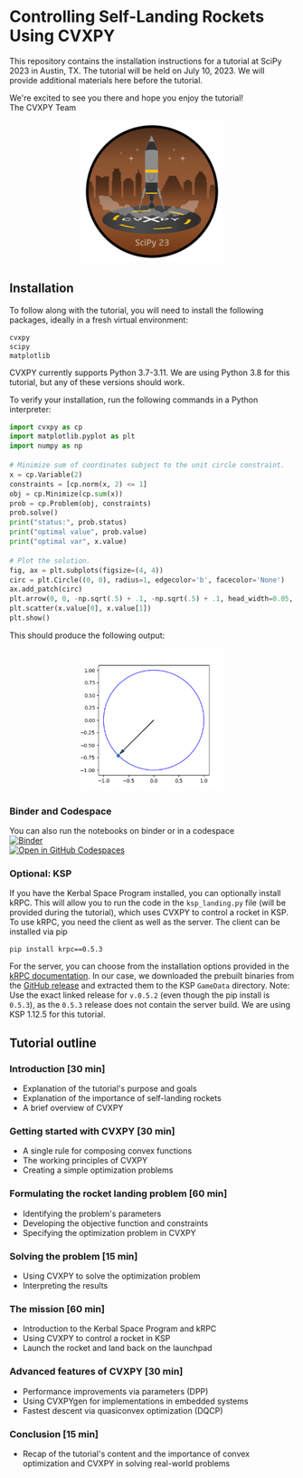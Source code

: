 # Controlling Self-Landing Rockets Using CVXPY

This repository contains the installation instructions for a tutorial at SciPy 2023 in Austin, TX. The tutorial will be held on July 10, 2023.
We will provide additional materials here before the tutorial.

We're excited to see you there and hope you enjoy the tutorial!  
The CVXPY Team

<p align="center">
<img src="media/badge.png" alt= “Badge” width="50%">
</p>


## Installation
To follow along with the tutorial, you will need to install the following packages, ideally in a fresh virtual environment:
```
cvxpy
scipy
matplotlib
```
CVXPY currently supports Python 3.7-3.11. We are using Python 3.8 for this tutorial, but any of these versions should work.

To verify your installation, run the following commands in a Python interpreter:
```py
import cvxpy as cp
import matplotlib.pyplot as plt
import numpy as np

# Minimize sum of coordinates subject to the unit circle constraint.
x = cp.Variable(2)
constraints = [cp.norm(x, 2) <= 1]
obj = cp.Minimize(cp.sum(x))
prob = cp.Problem(obj, constraints)
prob.solve()
print("status:", prob.status)
print("optimal value", prob.value)
print("optimal var", x.value)

# Plot the solution.
fig, ax = plt.subplots(figsize=(4, 4))
circ = plt.Circle((0, 0), radius=1, edgecolor='b', facecolor='None')
ax.add_patch(circ)
plt.arrow(0, 0, -np.sqrt(.5) + .1, -np.sqrt(.5) + .1, head_width=0.05, head_length=0.1)
plt.scatter(x.value[0], x.value[1])
plt.show()
```
This should produce the following output:

<p align="center">
<img src="media/hello_world.png" alt= “Hello World” width="50%">
</p>

### Binder and Codespace
You can also run the notebooks on binder or in a codespace  
[![Binder](https://mybinder.org/badge_logo.svg)](https://mybinder.org/v2/gh/cvxpy/cvxkerb/HEAD)  
[![Open in GitHub Codespaces](https://github.com/codespaces/badge.svg)](https://codespaces.new/cvxgrp/cvxmarkowitz)

### Optional: KSP
If you have the Kerbal Space Program installed, you can optionally install kRPC.
This will allow you to run the code in the `ksp_landing.py` file (will be provided during the tutorial), which uses CVXPY to control a rocket in KSP.
To use kRPC, you need the client as well as the server.
The client can be installed via pip
```
pip install krpc==0.5.3
```

For the server, you can choose from the installation options provided in the [kRPC documentation](https://krpc.github.io/krpc/getting-started.html).
In our case, we downloaded the prebuilt binaries from the [GitHub release](https://github.com/krpc/krpc/releases/tag/v0.5.2) and extracted them to the KSP `GameData` directory.
Note: Use the exact linked release for `v.0.5.2` (even though the pip install is `0.5.3`), as the `0.5.3` release does not contain the server build.
We are using KSP 1.12.5 for this tutorial.

## Tutorial outline
### Introduction [30 min]

- Explanation of the tutorial's purpose and goals
- Explanation of the importance of self-landing rockets
- A brief overview of CVXPY

### Getting started with CVXPY [30 min]

- A single rule for composing convex functions
- The working principles of CVXPY
- Creating a simple optimization problems

### Formulating the rocket landing problem [60 min]

- Identifying the problem's parameters
- Developing the objective function and constraints
- Specifying the optimization problem in CVXPY

### Solving the problem [15 min]

- Using CVXPY to solve the optimization problem
- Interpreting the results

### The mission [60 min]

- Introduction to the Kerbal Space Program and kRPC
- Using CVXPY to control a rocket in KSP
- Launch the rocket and land back on the launchpad

### Advanced features of CVXPY [30 min]

- Performance improvements via parameters (DPP)
- Using CVXPYgen for implementations in embedded systems
- Fastest descent via quasiconvex optimization (DQCP)

### Conclusion [15 min]

- Recap of the tutorial's content and the importance of convex optimization and CVXPY in solving real-world problems
